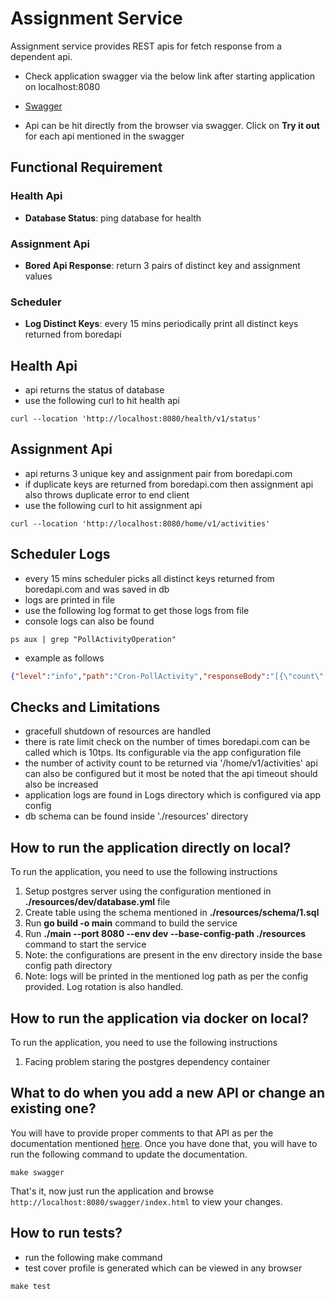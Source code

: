 # Assignment Service
Assignment service provides REST apis for fetch response from a dependent api.

* Check application swagger via the below link after starting application on localhost:8080
- [Swagger](http://127.0.0.1:8080/swagger/index.html#/)
* Api can be hit directly from the browser via swagger. Click on **Try it out** for each api mentioned in the swagger

## Functional Requirement
### Health Api
* **Database Status**: ping database for health
### Assignment Api
* **Bored Api Response**: return 3 pairs of distinct key and assignment values
### Scheduler
* **Log Distinct Keys**: every 15 mins periodically print all distinct keys returned from boredapi

## Health Api
* api returns the status of database
* use the following curl to hit health api
```shell
curl --location 'http://localhost:8080/health/v1/status'
```

## Assignment Api
* api returns 3 unique key and assignment pair from boredapi.com
* if duplicate keys are returned from boredapi.com then assignment api also throws duplicate error to end client
* use the following curl to hit assignment api
```shell
curl --location 'http://localhost:8080/home/v1/activities'
```

## Scheduler Logs
* every 15 mins scheduler picks all distinct keys returned from boredapi.com and was saved in db
* logs are printed in file
* use the following log format to get those logs from file
* console logs can also be found
```shell
ps aux | grep "PollActivityOperation"
```
* example as follows 
```json
{"level":"info","path":"Cron-PollActivity","responseBody":"[{\"count\":3,\"key\":\"8550768\"},{\"count\":2,\"key\":\"4266522\"},{\"count\":2,\"key\":\"6825484\"},{\"count\":2,\"key\":\"7091374\"},{\"count\":2,\"key\":\"3456114\"}]","time":"2023-06-05T02:15:00+05:30","message":"PollActivityOperation: success result"}
```


## Checks and Limitations
* gracefull shutdown of resources are handled
* there is rate limit check on the number of times boredapi.com can be called which is 10tps. Its configurable via the app configuration file
* the number of activity count to be returned via '/home/v1/activities' api can also be configured but it most be noted that the api timeout should also be increased
* application logs are found in Logs directory which is configured via app config
* db schema can be found inside './resources' directory


## How to run the application directly on local?

To run the application, you need to use the following instructions
1. Setup postgres server using the configuration mentioned in **./resources/dev/database.yml** file
2. Create table using the schema mentioned in **./resources/schema/1.sql**
3. Run **go build -o main** command to build the service 
4. Run **./main --port 8080 --env dev --base-config-path ./resources** command to start the service 
5. Note: the configurations are present in the env directory inside the base config path directory
6. Note: logs will be printed in the mentioned log path as per the config provided. Log rotation is also handled.


## How to run the application via docker on local?

To run the application, you need to use the following instructions
1. Facing problem staring the postgres dependency container



## What to do when you add a new API or change an existing one?

You will have to provide proper comments to that API as per the documentation mentioned [here](https://github.com/swaggo/swag#general-api-info). Once you have done that, you will have to run the following command to update the documentation.
```shell
make swagger
```
That's it, now just run the application and browse `http://localhost:8080/swagger/index.html` to view your changes.

## How to run tests?
* run the following make command
* test cover profile is generated which can be viewed in any browser
```shell
make test
```